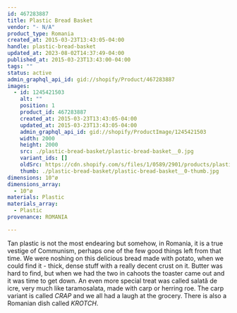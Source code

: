 ```yaml
---
id: 467283887
title: Plastic Bread Basket
vendor: "- N/A"
product_type: Romania
created_at: 2015-03-23T13:43:05-04:00
handle: plastic-bread-basket
updated_at: 2023-08-02T14:37:49-04:00
published_at: 2015-03-23T13:43:00-04:00
tags: ""
status: active
admin_graphql_api_id: gid://shopify/Product/467283887
images:
  - id: 1245421503
    alt: ""
    position: 1
    product_id: 467283887
    created_at: 2015-03-23T13:43:05-04:00
    updated_at: 2015-03-23T13:43:05-04:00
    admin_graphql_api_id: gid://shopify/ProductImage/1245421503
    width: 2000
    height: 2000
    src: ./plastic-bread-basket/plastic-bread-basket__0.jpg
    variant_ids: []
    oldSrc: https://cdn.shopify.com/s/files/1/0589/2901/products/plastic_bread_basket.jpeg?v=1427132585
    thumb: ./plastic-bread-basket/plastic-bread-basket__0-thumb.jpg
dimensions: 10"ø
dimensions_array:
  - 10"ø
materials: Plastic
materials_array:
  - Plastic
provenance: ROMANIA

---
```


Tan plastic is not the most endearing but somehow, in Romania, it is a true vestige of Communism, perhaps one of the few good things left from that time. We were noshing on this delicious bread made with potato, when we could find it - thick, dense stuff with a really decent crust on it. Butter was hard to find, but when we had the two in cahoots the toaster came out and it was time to get down. An even more special treat was called salată de icre, very much like taramosalata, made with carp or herring roe. The carp variant is called _CRAP_ and we all had a laugh at the grocery. There is also a Romanian dish called _KROTCH_.